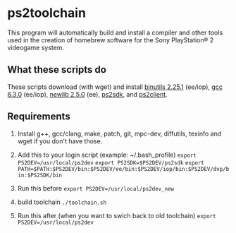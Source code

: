 # ps2toolchain

This program will automatically build and install a compiler and other tools used in the creation of homebrew software for the Sony PlayStation® 2
  videogame system.

## What these scripts do

These scripts download (with wget) and install [binutils 2.25.1](http://www.gnu.org/software/binutils/ "binutils") (ee/iop), [gcc 6.3.0](https://gcc.gnu.org/ "gcc") (ee/iop), [newlib 2.5.0](https://sourceware.org/newlib/ "newlib") (ee), [ps2sdk](https://github.com/ps2dev/ps2sdk "ps2sdk"), and [ps2client](https://github.com/ps2dev/ps2client "ps2client").

## Requirements

1. Install g++, gcc/clang, make, patch, git, mpc-dev, diffutils, texinfo and wget if you don't have those.

2. Add this to your login script (example: ~/.bash_profile)
`export PS2DEV=/usr/local/ps2dev`
`export PS2SDK=$PS2DEV/ps2sdk`
`export PATH=$PATH:$PS2DEV/bin:$PS2DEV/ee/bin:$PS2DEV/iop/bin:$PS2DEV/dvp/bin:$PS2SDK/bin`

3. Run this before
`export PS2DEV=/usr/local/ps2dev_new` 

4. build toolchain
`./toolchain.sh`

5. Run this after (when you want to swich back to old toolchain)
`export PS2DEV=/usr/local/ps2dev`
